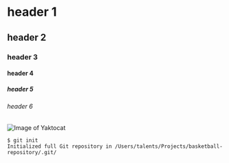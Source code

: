 # header 1
## header 2
### header 3
#### header 4
##### header 5
###### header 6

![Image of Yaktocat](https://octodex.github.com/images/yaktocat.png)


```
$ git init
Initialized full Git repository in /Users/talents/Projects/basketball-repository/.git/
```
